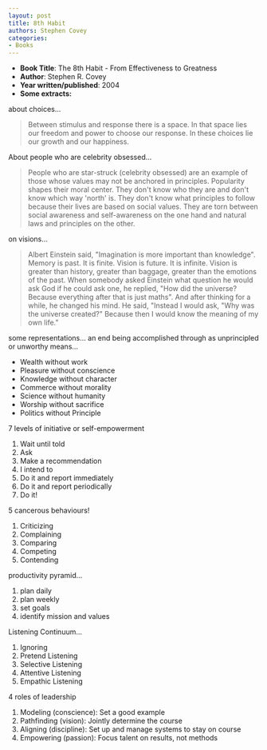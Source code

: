 ```yaml
---
layout: post
title: 8th Habit
authors: Stephen Covey
categories:
- Books
---
```


- **Book Title**: The 8th Habit - From Effectiveness to Greatness
- **Author**: Stephen R. Covey
- **Year written/published**: 2004
- **Some extracts:**

about choices...

> Between stimulus and response there is a space. In that space lies our freedom and power to choose our response. In these choices lie our growth and our happiness.

About people who are celebrity obsessed...

> People who are star-struck (celebrity obsessed) are an example of those whose values may not be anchored in principles. Popularity shapes their moral center. They don't know who they are and don't know which way 'north' is. They don't know what principles to follow because their lives are based on social values. They are torn between social awareness and self-awareness on the one hand and natural laws and principles on the other.

on visions...

> Albert Einstein said, "Imagination is more important than knowledge". Memory is past. It is finite. Vision is future. It is infinite. Vision is greater than history, greater than baggage, greater than the emotions of the past. When somebody asked Einstein what question he would ask God if he could ask one, he replied, "How did the universe? Because everything after that is just maths". And after thinking for a while, he changed his mind. He said, "Instead I would ask, "Why was the universe created?" Because then I would know the meaning of my own life."

some representations... an end being accomplished through as unprincipled or unworthy means...

- Wealth without work
- Pleasure without conscience
- Knowledge without character
- Commerce without morality
- Science without humanity
- Worship without sacrifice
- Politics without Principle

7 levels of initiative or self-empowerment

1. Wait until told
2. Ask
3. Make a recommendation
4. I intend to
5. Do it and report immediately
6. Do it and report periodically
7. Do it!

5 cancerous behaviours!

1. Criticizing
2. Complaining
3. Comparing
4. Competing
5. Contending

productivity pyramid...

1. plan daily
2. plan weekly
3. set goals
4. identify mission and values

Listening Continuum...

1. Ignoring
2. Pretend Listening
3. Selective Listening
4. Attentive Listening
5. Empathic Listening

4 roles of leadership

1. Modeling (conscience): Set a good example
2. Pathfinding (vision): Jointly determine the course
3. Aligning (discipline): Set up and manage systems to stay on course
4. Empowering (passion): Focus talent on results, not methods
